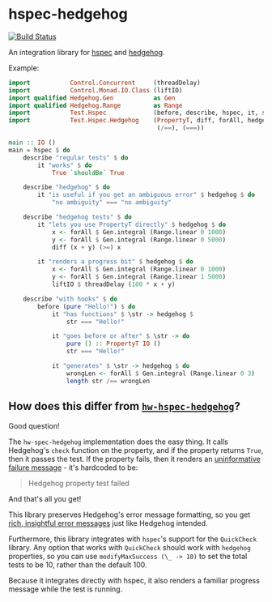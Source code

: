 # hspec-hedgehog

[![Build Status](https://travis-ci.org/parsonsmatt/hspec-hedgehog.svg?branch=master)](https://travis-ci.org/parsonsmatt/hspec-hedgehog)

An integration library for [hspec](https://hackage.haskell.org/package/hspec) and [hedgehog](https://hackage.haskell.org/package/hedgehog).

Example:

```haskell
import           Control.Concurrent     (threadDelay)
import           Control.Monad.IO.Class (liftIO)
import qualified Hedgehog.Gen           as Gen
import qualified Hedgehog.Range         as Range
import           Test.Hspec             (before, describe, hspec, it, shouldBe)
import           Test.Hspec.Hedgehog    (PropertyT, diff, forAll, hedgehog,
                                         (/==), (===))

main :: IO ()
main = hspec $ do
    describe "regular tests" $ do
        it "works" $ do
            True `shouldBe` True

    describe "hedgehog" $ do
        it "is useful if you get an ambiguous error" $ hedgehog $ do
            "no ambiguity" === "no ambiguity"

    describe "hedgehog tests" $ do
        it "lets you use PropertyT directly" $ hedgehog $ do
            x <- forAll $ Gen.integral (Range.linear 0 1000)
            y <- forAll $ Gen.integral (Range.linear 0 5000)
            diff (x + y) (>=) x

        it "renders a progress bit" $ hedgehog $ do
            x <- forAll $ Gen.integral (Range.linear 0 1000)
            y <- forAll $ Gen.integral (Range.linear 1 5000)
            liftIO $ threadDelay (100 * x + y)

    describe "with hooks" $ do
        before (pure "Hello!") $ do
            it "has functions" $ \str -> hedgehog $
                str === "Hello!"

            it "goes before or after" $ \str -> do
                pure () :: PropertyT IO ()
                str === "Hello!"

            it "generates" $ \str -> hedgehog $ do
                wrongLen <- forAll $ Gen.integral (Range.linear 0 3)
                length str /== wrongLen
```

## How does this differ from [`hw-hspec-hedgehog`](https://hackage.haskell.org/package/hw-hspec-hedgehog)?

Good question!

The `hw-spec-hedgehog` implementation does the easy thing.
It calls Hedgehog's `check` function on the property, and if the property returns `True`, then it passes the test.
If the property fails, then it renders an [uninformative failure message](https://twitter.com/mattoflambda/status/1234879820225400832) -  it's hardcoded to be:

> Hedgehog property test failed

And that's all you get!

This library preserves Hedgehog's error message formatting, so you get [rich, insightful error messages](https://twitter.com/mattoflambda/status/1234880271406661633) just like Hedgehog intended.

Furthermore, this library integrates with `hspec`'s support for the `QuickCheck` library.
Any option that works with `QuickCheck` should work with `hedgehog` properties, so you can use `modifyMaxSuccess (\_ -> 10)` to set the total tests to be 10, rather than the default 100.

Because it integrates directly with hspec, it also renders a familiar progress message while the test is running.
